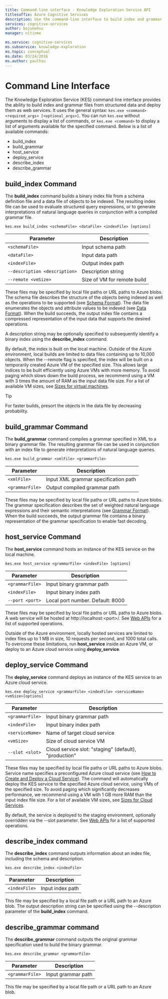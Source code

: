 ```yaml
---
title: Command-line interface - Knowledge Exploration Service API
titlesuffix: Azure Cognitive Services
description: Use the command-line interface to build index and grammar files from structured data, and then deploy them as web services.
services: cognitive-services
author: bojunehsu
manager: nitinme

ms.service: cognitive-services
ms.subservice: knowledge-exploration
ms.topic: conceptual
ms.date: 03/24/2016
ms.author: paulhsu
---
```


# Command Line Interface

The Knowledge Exploration Service (KES) command line interface provides the ability to build index and grammar files from structured data and deploy them as web services.  It uses the general syntax: `kes.exe <command> <required_args> [<optional_args>]`.  You can run `kes.exe` without arguments to display a list of commands, or `kes.exe <command>` to display a list of arguments available for the specified command.  Below is a list of available commands:

* build_index
* build_grammar
* host_service
* deploy_service
* describe_index
* describe_grammar

<a name="build_index-command"></a>

## build_index Command

The **build_index** command builds a binary index file from a schema definition file and a data file of objects to be indexed.  The resulting index file can be used to evaluate structured query expressions, or to generate interpretations of natural language queries in conjunction with a compiled grammar file.

`kes.exe build_index <schemaFile> <dataFile> <indexFile> [options]`

| Parameter      | Description               |
|----------------|---------------------------|
| `<schemaFile>` | Input schema path |
| `<dataFile>`   | Input data path   |
| `<indexFile>`  | Output index path |
| `--description <description>` | Description string |
| `--remote <vmSize>`           | Size of VM for remote build |

These files may be specified by local file paths or URL paths to Azure blobs.  The schema file describes the structure of the objects being indexed as well as the operations to be supported (see [Schema Format](SchemaFormat.md)).  The data file enumerates the objects and attribute values to be indexed (see [Data Format](DataFormat.md)).  When the build succeeds, the output index file contains a compressed representation of the input data that supports the desired operations.  

A description string may be optionally specified to subsequently identify a binary index using the **describe_index** command.  

By default, the index is built on the local machine.  Outside of the Azure environment, local builds are limited to data files containing up to 10,000 objects.  When the --remote flag is specified, the index will be built on a temporarily created Azure VM of the specified size.  This allows large indices to be built efficiently using Azure VMs with more memory.  To avoid paging which slows down the build process, we recommend using a VM with 3 times the amount of RAM as the input data file size.  For a list of available VM sizes, see [Sizes for virtual machines](../../../articles/virtual-machines/virtual-machines-windows-sizes.md).

> [!TIP] 
> For faster builds, presort the objects in the data file by decreasing probability.

<a name="build_grammar-command"></a>

## build_grammar Command

The **build_grammar** command compiles a grammar specified in XML to a binary grammar file.  The resulting grammar file can be used in conjunction with an index file to generate interpretations of natural language queries.

`kes.exe build_grammar <xmlFile> <grammarFile>`

| Parameter       | Description               |
|-----------------|---------------------------|
| `<xmlFile>`     | Input XML grammar specification path |
| `<grammarFile>` | Output compiled grammar path         |

These files may be specified by local file paths or URL paths to Azure blobs.  The grammar specification describes the set of weighted natural language expressions and their semantic interpretations (see [Grammar Format](GrammarFormat.md)).  When the build succeeds, the output grammar file contains a binary representation of the grammar specification to enable fast decoding.

<a name="host_service-command"/>

## host_service Command

The **host_service** command hosts an instance of the KES service on the local machine.

`kes.exe host_service <grammarFile> <indexFile> [options]`

| Parameter       | Description                |
|-----------------|----------------------------|
| `<grammarFile>` | Input binary grammar path         |
| `<indexFile>`   | Input binary index path           |
| `--port <port>` | Local port number.  Default: 8000 |

These files may be specified by local file paths or URL paths to Azure blobs.  A web service will be hosted at http://localhost:&lt;port&gt;/.  See [Web APIs](WebAPI.md) for a list of supported operations.

Outside of the Azure environment, locally hosted services are limited to index files up to 1 MB in size, 10 requests per second, and 1000 total calls.  To overcome these limitations, run **host_service** inside an Azure VM, or deploy to an Azure cloud service using **deploy_service**.

<a name="deploy_service-command"/>

## deploy_service Command

The **deploy_service** command deploys an instance of the KES service to an Azure cloud service.

`kes.exe deploy_service <grammarFile> <indexFile> <serviceName> <vmSize>[options]`

| Parameter       | Description                  |
|-----------------|------------------------------|
| `<grammarFile>` | Input binary grammar path           |
| `<indexFile>`   | Input binary index path             |
| `<serviceName>` | Name of target cloud service |
| `<vmSize>`      | Size of cloud service VM     |
| `--slot <slot>` | Cloud service slot: "staging" (default), "production" |

These files may be specified by local file paths or URL paths to Azure blobs.  Service name specifies a preconfigured Azure cloud service (see [How to Create and Deploy a Cloud Service](../../../articles/cloud-services/cloud-services-how-to-create-deploy-portal.md)).  The command will automatically deploy the KES service to the specified Azure cloud service, using VMs of the specified size.  To avoid paging which significantly decreases performance, we recommend using a VM with 1 GB more RAM than the input index file size.  For a list of available VM sizes, see [Sizes for Cloud Services](../../../articles/cloud-services/cloud-services-sizes-specs.md).

By default, the service is deployed to the staging environment, optionally overridden via the --slot parameter.  See [Web APIs](WebAPI.md) for a list of supported operations.

<a name="describe_index-command"/>

## describe_index command

The **describe_index** command outputs information about an index file, including the schema and description.

`kes.exe describe_index <indexFile>`

| Parameter     | Description      |
|---------------|------------------|
| `<indexFile>` | Input index path |

This file may be specified by a local file path or a URL path to an Azure blob.  The output description string can be specified using the --description parameter of the **build_index** command.

<a name="describe_grammar-command"/>

## describe_grammar command

The **describe_grammar** command outputs the original grammar specification used to build the binary grammar.

`kes.exe describe_grammar <grammarFile>`

| Parameter       | Description      |
|-----------------|------------------|
| `<grammarFile>` | Input grammar path |

This file may be specified by a local file path or a URL path to an Azure blob.

